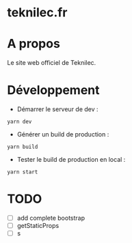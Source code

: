 # teknilec.fr

# A propos

Le site web officiel de Teknilec.

# Développement

-   Démarrer le serveur de dev :

```
yarn dev
```

-   Générer un build de production :

```
yarn build
```

-   Tester le build de production en local :

```
yarn start
```

# TODO

-   [ ] add complete bootstrap
-   [ ] getStaticProps
-   [ ] s
